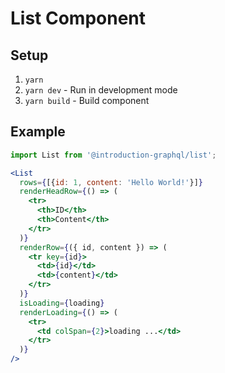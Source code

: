 # List Component

## Setup

1. `yarn`
2. `yarn dev` - Run in development mode
3. `yarn build` - Build component

## Example

```jsx
import List from '@introduction-graphql/list';

<List
  rows={[{id: 1, content: 'Hello World!'}]}
  renderHeadRow={() => (
    <tr>
      <th>ID</th>
      <th>Content</th>
    </tr>
  )}
  renderRow={({ id, content }) => (
    <tr key={id}>
      <td>{id}</td>
      <td>{content}</td>
    </tr>
  )}
  isLoading={loading}
  renderLoading={() => (
    <tr>
      <td colSpan={2}>loading ...</td>
    </tr>
  )}
/>
```
